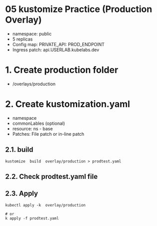 # 05 kustomize Practice (Production Overlay)<!-- omit in toc -->

- namespace: public
- 5 replicas
- Config map: PRIVATE_API:  PROD_ENDPOINT
- Ingress patch: api.USERLAB.kubelabs.dev
# 1. Create production folder
- /overlays/production

# 2. Create kustomization.yaml
- namespace
- commonLables (optional)
- resource: ns - base
- Patches: File patch or in-line patch

## 2.1. build
```vim
kustomize  build  overlay/production > prodtest.yaml
```

## 2.2. Check prodtest.yaml file
## 2.3. Apply
```vim
kubectl apply -k  overlay/production

# or
k apply -f prodtest.yaml
```
